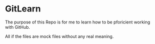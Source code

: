 # GitLearn

The purpose of this Repo is for me to learn how to be pforicient working with GitHub.

All if the files are mock files without any real meaning. 
